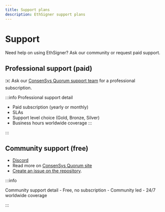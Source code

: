 ```yaml
---
title: Support plans
description: EthSigner support plans
---
```


# Support

Need help on using EthSigner? Ask our community or request paid support.

## Professional support (paid)

:envelope: Ask our [ConsenSys Quorum support team](mailto:quorum@consensys.net) for a professional subscription.

:::info Professional support detail

- Paid subscription (yearly or monthly)
- SLAs
- Support level choice (Gold, Bronze, Silver)
- Business hours worldwide coverage :::

:::

## Community support (free)

- [Discord](https://discord.gg/5U9Jwp7)
- Read more on [ConsenSys Quorum site](https://consensys.net/quorum/)
- [Create an issue on the repository](https://github.com/ConsenSys/ethsigner/issues).

:::info

Community support detail - Free, no subscription - Community led - 24/7 worldwide coverage

:::
